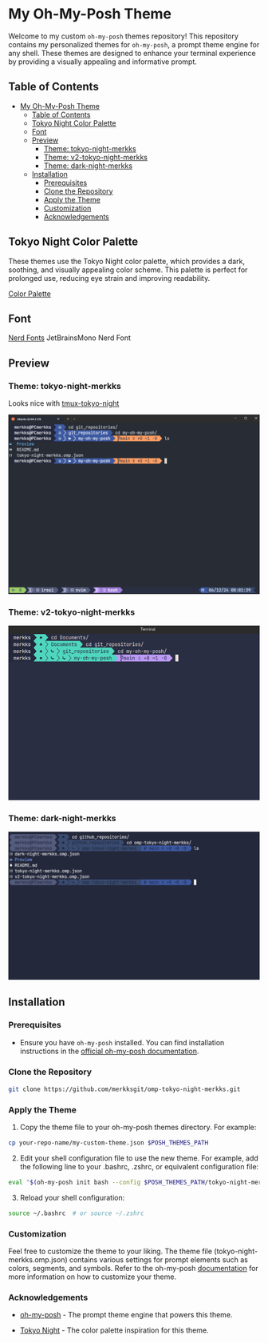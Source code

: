 # My Oh-My-Posh Theme

Welcome to my custom `oh-my-posh` themes repository! This repository contains my personalized themes for `oh-my-posh`, a prompt theme engine for any shell. These themes are designed to enhance your terminal experience by providing a visually appealing and informative prompt.

## Table of Contents

<!-- vim-markdown-toc GFM -->

- [My Oh-My-Posh Theme](#my-oh-my-posh-theme)
  - [Table of Contents](#table-of-contents)
  - [Tokyo Night Color Palette](#tokyo-night-color-palette)
  - [Font](#font)
  - [Preview](#preview)
    - [Theme: tokyo-night-merkks](#theme-tokyo-night-merkks)
    - [Theme: v2-tokyo-night-merkks](#theme-v2-tokyo-night-merkks)
    - [Theme: dark-night-merkks](#theme-dark-night-merkks)
  - [Installation](#installation)
    - [Prerequisites](#prerequisites)
    - [Clone the Repository](#clone-the-repository)
    - [Apply the Theme](#apply-the-theme)
    - [Customization](#customization)
    - [Acknowledgements](#acknowledgements)

<!-- vim-markdown-toc -->

## Tokyo Night Color Palette

These themes use the Tokyo Night color palette, which provides a dark, soothing, and visually appealing color scheme. This palette is perfect for prolonged use, reducing eye strain and improving readability.

[Color Palette](https://lospec.com/palette-list/tokyo-night)

## Font

[Nerd Fonts](https://www.nerdfonts.com/) JetBrainsMono Nerd Font

## Preview

### Theme: tokyo-night-merkks

Looks nice with [tmux-tokyo-night](https://github.com/fabioluciano/tmux-tokyo-night)

![Theme Preview1](./Preview/tokyo-night-merkks.png)

### Theme: v2-tokyo-night-merkks

![Theme Preview2](./Preview/v2-tokyo-night-merkks.png)

### Theme: dark-night-merkks

![Theme Preview3](./Preview/dark-night-merkks.png)

## Installation

### Prerequisites

- Ensure you have `oh-my-posh` installed. You can find installation instructions in the [official oh-my-posh documentation](https://ohmyposh.dev/docs/).

### Clone the Repository

```bash
git clone https://github.com/merkksgit/omp-tokyo-night-merkks.git
```

### Apply the Theme

1. Copy the theme file to your oh-my-posh themes directory. For example:

```bash
cp your-repo-name/my-custom-theme.json $POSH_THEMES_PATH
```

2. Edit your shell configuration file to use the new theme. For example, add the following line to your .bashrc, .zshrc, or equivalent configuration file:

```bash
eval "$(oh-my-posh init bash --config $POSH_THEMES_PATH/tokyo-night-merkks.omp.json)"
```

3. Reload your shell configuration:

```bash
source ~/.bashrc  # or source ~/.zshrc
```

### Customization

Feel free to customize the theme to your liking. The theme file (tokyo-night-merkks.omp.json) contains various settings for prompt elements such as colors, segments, and symbols. Refer to the oh-my-posh [documentation](https://ohmyposh.dev/docs/) for more information on how to customize your theme.

### Acknowledgements

- [oh-my-posh](https://github.com/JanDeDobbeleer/oh-my-posh) - The prompt theme engine that powers this theme.

- [Tokyo Night](https://github.com/enkia/tokyo-night-vscode-theme) - The color palette inspiration for this theme.








